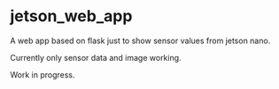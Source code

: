 # jetson_web_app
A web app based on flask just to show sensor values from jetson nano.

Currently only sensor data and image working.

Work in progress.
